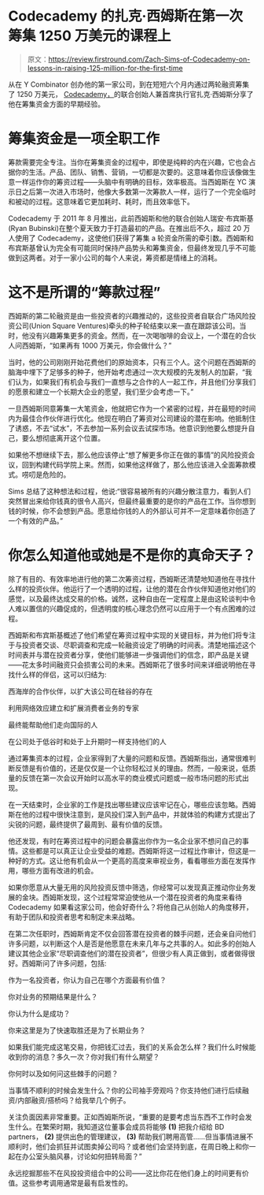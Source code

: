 # Codecademy 的扎克·西姆斯在第一次筹集 1250 万美元的课程上

> 原文：<https://review.firstround.com/Zach-Sims-of-Codecademy-on-lessons-in-raising-125-million-for-the-first-time>

从在 Y Combinator 创办他的第一家公司，到在短短六个月内通过两轮融资筹集了 1250 万美元， [Codecademy，](http://www.codecademy.com/ "null")的联合创始人兼首席执行官扎克·西姆斯分享了他在筹集资金方面的早期经验。

# 筹集资金是一项全职工作

筹款需要完全专注。当你在筹集资金的过程中，即使是纯粹的内在兴趣，它也会占据你的生活。产品、团队、销售、营销，一切都是次要的。这意味着你应该像做生意一样运作你的筹资过程——头脑中有明确的目标，效率极高。当西姆斯在 YC 演示日之后第一次进入市场时，他像大多数第一次筹款人一样，运行了一个完全临时和被动的过程。这意味着它更加耗时、耗时，而且效率低下。

Codecademy 于 2011 年 8 月推出，此前西姆斯和他的联合创始人瑞安·布宾斯基(Ryan Bubinski)在整个夏天致力于打造最初的产品。在推出后不久，超过 20 万人使用了 Codecademy，这使他们获得了筹集 a 轮资金所需的牵引数。西姆斯和布宾斯基曾认为完全有可能同时保持产品势头和筹集资金，但最终发现几乎不可能做到这两者。对于一家小公司的每个人来说，筹资都是情绪上的消耗。

# 这不是所谓的“筹款过程”

西姆斯的第二轮融资是由一些投资者的兴趣推动的，这些投资者自联合广场风险投资公司(Union Square Ventures)牵头的种子轮结束以来一直在跟踪该公司。当时，他没有兴趣筹集更多的资金。然而，在一次喝咖啡的会议上，一个潜在的合伙人问西姆斯，“如果再有 1000 万美元，你会做什么？”

当时，他的公司刚刚开始花费他们的原始资本，只有三个人。这个问题在西姆斯的脑海中埋下了足够多的种子，他开始考虑通过一次大规模的先发制人的加薪，“我们认为，如果我们有机会与我们一直想与之合作的人一起工作，并且他们分享我们的愿景和建立一个长期大企业的愿望，我们至少会考虑一下。”

一旦西姆斯同意筹集一大笔资金，他就把它作为一个紧密的过程，并在最短的时间内为最佳合作伙伴进行优化。他现在明白了筹资对公司建设的潜在影响。他抵制住了诱惑，不去“试水”，不去参加一系列会议去试探市场。他意识到他要么想提升自己，要么想彻底离开这个位置。

如果他不想继续下去，那么他应该停止“想了解更多你正在做的事情”的风险投资会议，回到构建代码学院上来。然而，如果他这样做了，那么他应该进入全面筹款模式。唠叨是危险的。

Sims 总结了这种想法和过程，他说:“很容易被所有的兴趣分散注意力，看到人们突然冒出来给你钱真的很令人高兴，但最终最重要的是你的产品在工作。当你想到钱的时候，你不会想到产品。愿意给你钱的人的外部认可并不一定意味着你创造了一个有效的产品。”

# 你怎么知道他或她是不是你的真命天子？

除了有目的、有效率地进行他的第二次筹资过程，西姆斯还清楚地知道他在寻找什么样的投资伙伴。他运行了一个透明的过程，让他的潜在合作伙伴知道他对他们的感觉，以及最终达成交易的价格。诚然，这种自由在一定程度上是由这轮谈判中令人难以置信的兴趣促成的，但透明度的核心理念仍然可以应用于一个有点困难的过程。

西姆斯和布宾斯基概述了他们希望在筹资过程中实现的关键目标，并为他们将专注于与投资者交谈、尽职调查和完成一轮融资设定了明确的时间表。清楚地描述这个时间表并与潜在投资者分享，使他们能够进一步强调他们的信念，即产品是关键——花太多时间融资只会损害公司的未来。西姆斯花了很多时间来详细说明他在寻找什么样的伴侣，这可以归结为:

西海岸的合作伙伴，以扩大该公司在硅谷的存在

利用网络效应建立和扩展消费者业务的专家

最终能帮助他们走向国际的人

在公司处于低谷时和处于上升期时一样支持他们的人

通过筹集资本的过程，企业家得到了大量的问题和反馈。西姆斯指出，通常很难判断反馈是有价值的，还是仅仅是一个让你轻松过关的理由。然而，一般来说，低质量的反馈在第一次会议开始时以高水平的商业模式问题或一般市场问题的形式出现。

在一天结束时，企业家的工作是找出哪些建议应该牢记在心，哪些应该忽略。西姆斯在他的过程中很快注意到，是风投们深入到产品中，并就体验的构建方式提出了尖锐的问题，最终提供了最周到、最有价值的反馈。

他还发现，有时在筹资过程中的问题会暴露出你作为一名企业家不想问自己的事情。这些都是可以真正让企业受益的难题。西姆斯将这一过程比作审计，但这是一种好的方式。这让他有机会从一个更高的高度来审视业务，看看哪些方面在发挥作用，哪些方面有改进的机会。

如果你愿意从大量无用的风险投资反馈中筛选，你经常可以发现真正推动你业务发展的金块。西姆斯发现，这个过程常常迫使他从一个潜在投资者的角度来看待 Codecademy 如果看这家公司，他会好奇什么？将他自己从创始人的角度移开，有助于团队和投资者思考和制定未来战略。

在第二次任职时，西姆斯肯定不仅会回答潜在投资者的棘手问题，还会亲自问他们许多问题，以判断这个人是否是他愿意在未来几年与之共事的人。如此多的创始人建议其他企业家“尽职调查他们的潜在投资者”，但很少有人真正做到，或者做得很好。西姆斯问了许多问题，包括:

作为一名投资者，你认为自己在哪个方面最有价值？

你对业务的预期结果是什么？

你认为什么是成功？

你来这里是为了快速取胜还是为了长期业务？

如果我们能完成这笔交易，你把钱汇过去，我们的关系会怎么样？我们什么时候能收到你的消息？多久一次？你对我们有什么期望？

你何时以及如何问这些棘手的问题？

当事情不顺利的时候会发生什么？你的公司袖手旁观吗？你支持他们进行后续融资/内部融资/搭桥吗？给我举几个例子。

关注负面因素非常重要。正如西姆斯所说，“重要的是要考虑当东西不工作时会发生什么。在繁荣时期，我知道这位董事会成员将能够 **(1)** 把我介绍给 BD partners， **(2)** 提供出色的管理建议， **(3)** 帮助我们聘用高管……但当事情进展不顺利时，他们会抓狂并试图卖掉公司吗？或者他们会坚持到底，在周日晚上和你一起在办公室头脑风暴，讨论如何扭转局面？”

永远挖掘那些不在风投投资组合中的公司——这比你花在他们身上的时间更有价值。这些参考调用通常是最有启发性的。